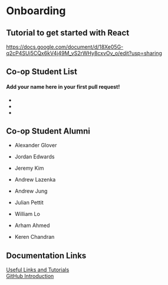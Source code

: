# Onboarding

## Tutorial to get started with React
https://docs.google.com/document/d/18Xe05G-q2cP4SUi5CQx6kV4j49M_vS2rWHy8cxvOv_o/edit?usp=sharing

## Co-op Student List
#### Add your name here in your first pull request!
-

-

-

## Co-op Student Alumni

- Alexander Glover
- Jordan Edwards

- Jeremy Kim

- Andrew Lazenka

- Andrew Jung

- Julian Pettit

- William Lo

- Arham Ahmed

- Keren Chandran

## Documentation Links

[Useful Links and Tutorials](tutorials/tutorials.md)  
[GitHub Introduction](tutorials/github.md)

